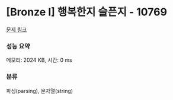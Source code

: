 # [Bronze I] 행복한지 슬픈지 - 10769 

[문제 링크](https://www.acmicpc.net/problem/10769) 

### 성능 요약

메모리: 2024 KB, 시간: 0 ms

### 분류

파싱(parsing), 문자열(string)

